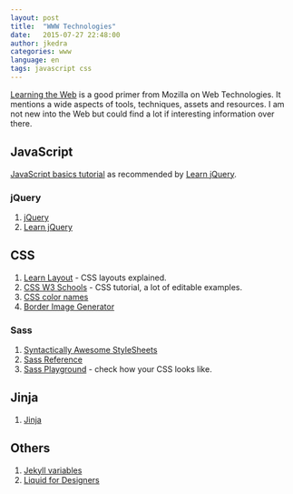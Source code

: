 ```yaml
---
layout: post
title:  "WWW Technologies"
date:   2015-07-27 22:48:00
author: jkedra
categories: www
language: en
tags: javascript css
---
```


[Learning the Web][ltw] is a good primer from Mozilla on Web Technologies.
It mentions a wide aspects of tools, techniques, assets and resources.
I am not new into the Web but could find a lot if interesting information
over there.

## JavaScript

[JavaScript basics tutorial](js-basics) as recommended by [Learn jQuery][jql].

### jQuery
1. [jQuery]
2. [Learn jQuery][jql]

## CSS
1. [Learn Layout](http://learnlayout.com/) - CSS layouts explained.
2. [CSS W3 Schools][csslrn1] - CSS tutorial, a lot of editable examples.
3. [CSS color names][csscol1]
4. [Border Image Generator](http://border-image.com)

### Sass
1. [Syntactically Awesome StyleSheets][Sass]
2. [Sass Reference][sassref]
3. [Sass Playground](saasmeister.com) - check how your CSS looks like.


## Jinja
1. [Jinja]

## Others
1. [Jekyll variables](http://jekyllrb.com/docs/variables/)
2. [Liquid for Designers](https://github.com/Shopify/liquid/wiki/Liquid-for-Designers)

[csslrn1]:     http://www.w3schools.com/css/
[cssref1]:     http://www.w3schools.com/cssref/
[csscol1]:     http://www.w3schools.com/cssref/css_colornames.asp
[ltw]:         https://developer.mozilla.org/en-US/Learn
[js-basics]:   https://developer.mozilla.org/en-US/Learn/Getting_started_with_the_web/JavaScript_basics
[jquery]:      https://jquery.com/
[jql]:         http://learn.jquery.com/
[jinja]:       http://jinja.pocoo.org/
[jekyll]:      http://jekyllrb.com
[jekyll-gh]:   https://github.com/jekyll/jekyll
[jekyll-help]: https://github.com/jekyll/jekyll-help
[liquid]:      http://liquidmarkup.org/
[textile]:     http://redcloth.org/textile
[md]:          http://daringfireball.net/projects/markdown/
[sass]:        http://sass-lang.com/guide
[sassref]:     http://sass-lang.com/documentation/file.SASS_REFERENCE.html
